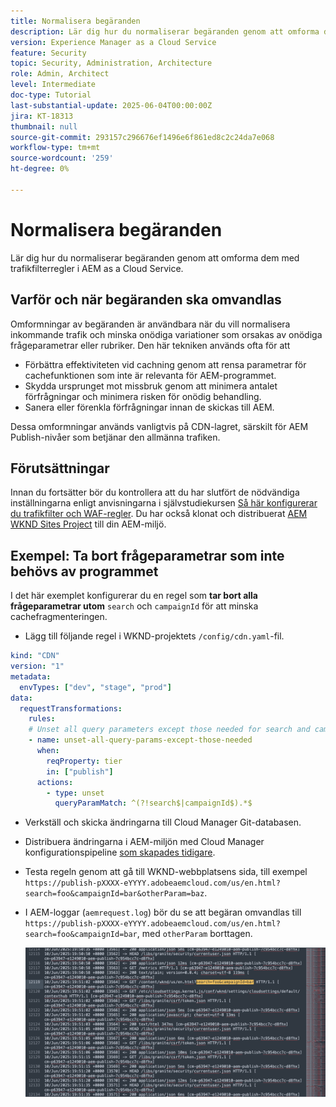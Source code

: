 ```yaml
---
title: Normalisera begäranden
description: Lär dig hur du normaliserar begäranden genom att omforma dem med trafikfilterregler i AEM as a Cloud Service.
version: Experience Manager as a Cloud Service
feature: Security
topic: Security, Administration, Architecture
role: Admin, Architect
level: Intermediate
doc-type: Tutorial
last-substantial-update: 2025-06-04T00:00:00Z
jira: KT-18313
thumbnail: null
source-git-commit: 293157c296676ef1496e6f861ed8c2c24da7e068
workflow-type: tm+mt
source-wordcount: '259'
ht-degree: 0%

---
```


# Normalisera begäranden

Lär dig hur du normaliserar begäranden genom att omforma dem med trafikfilterregler i AEM as a Cloud Service.

## Varför och när begäranden ska omvandlas

Omformningar av begäranden är användbara när du vill normalisera inkommande trafik och minska onödiga variationer som orsakas av onödiga frågeparametrar eller rubriker. Den här tekniken används ofta för att

- Förbättra effektiviteten vid cachning genom att rensa parametrar för cachefunktionen som inte är relevanta för AEM-programmet.
- Skydda ursprunget mot missbruk genom att minimera antalet förfrågningar och minimera risken för onödig behandling.
- Sanera eller förenkla förfrågningar innan de skickas till AEM.

Dessa omformningar används vanligtvis på CDN-lagret, särskilt för AEM Publish-nivåer som betjänar den allmänna trafiken.

## Förutsättningar

Innan du fortsätter bör du kontrollera att du har slutfört de nödvändiga inställningarna enligt anvisningarna i självstudiekursen [Så här konfigurerar du trafikfilter och WAF-regler](../setup.md). Du har också klonat och distribuerat [AEM WKND Sites Project](https://github.com/adobe/aem-guides-wknd) till din AEM-miljö.

## Exempel: Ta bort frågeparametrar som inte behövs av programmet

I det här exemplet konfigurerar du en regel som **tar bort alla frågeparametrar utom** `search` och `campaignId` för att minska cachefragmenteringen.

- Lägg till följande regel i WKND-projektets `/config/cdn.yaml`-fil.

```yaml
kind: "CDN"
version: "1"
metadata:
  envTypes: ["dev", "stage", "prod"]
data:
  requestTransformations:
    rules:
    # Unset all query parameters except those needed for search and campaignId
    - name: unset-all-query-params-except-those-needed
      when:
        reqProperty: tier
        in: ["publish"]
      actions:
        - type: unset
          queryParamMatch: ^(?!search$|campaignId$).*$
```

- Verkställ och skicka ändringarna till Cloud Manager Git-databasen.

- Distribuera ändringarna i AEM-miljön med Cloud Manager konfigurationspipeline [som skapades tidigare](../setup.md#deploy-rules-using-adobe-cloud-manager).

- Testa regeln genom att gå till WKND-webbplatsens sida, till exempel `https://publish-pXXXX-eYYYY.adobeaemcloud.com/us/en.html?search=foo&campaignId=bar&otherParam=baz`.

- I AEM-loggar (`aemrequest.log`) bör du se att begäran omvandlas till `https://publish-pXXXX-eYYYY.adobeaemcloud.com/us/en.html?search=foo&campaignId=bar`, med `otherParam` borttagen.

  ![Omvandling av WKND-begäran](../assets/how-to/aemrequest-log-transformation.png)

